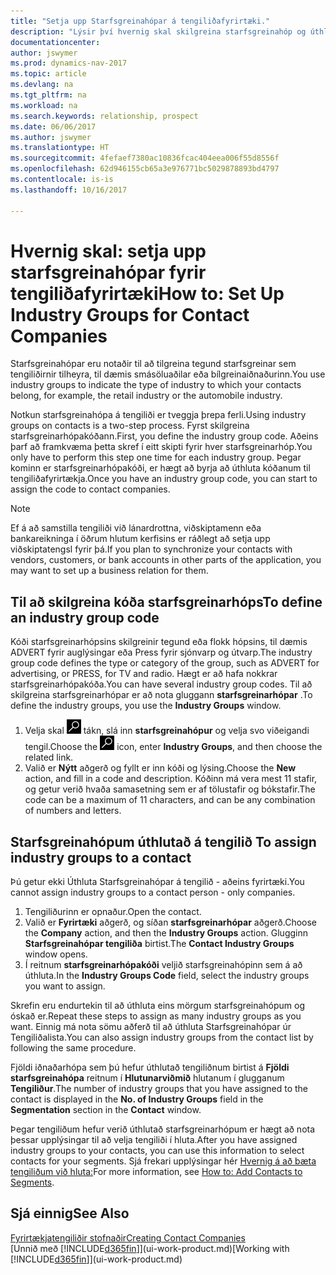 ```yaml
---
title: "Setja upp Starfsgreinahópar á tengiliðafyrirtæki."
description: "Lýsir því hvernig skal skilgreina starfsgreinahóp og úthluta honum til tengiliðafyrirtækis, til dæmis smásöluaðilar eða bílgreinaiðnaðurinn."
documentationcenter: 
author: jswymer
ms.prod: dynamics-nav-2017
ms.topic: article
ms.devlang: na
ms.tgt_pltfrm: na
ms.workload: na
ms.search.keywords: relationship, prospect
ms.date: 06/06/2017
ms.author: jswymer
ms.translationtype: HT
ms.sourcegitcommit: 4fefaef7380ac10836fcac404eea006f55d8556f
ms.openlocfilehash: 62d946155cb65a3e976771bc5029878893bd4797
ms.contentlocale: is-is
ms.lasthandoff: 10/16/2017

---
```

# <a name="how-to-set-up-industry-groups-for-contact-companies"></a><span data-ttu-id="66b87-103">Hvernig skal: setja upp starfsgreinahópar fyrir tengiliðafyrirtæki</span><span class="sxs-lookup"><span data-stu-id="66b87-103">How to: Set Up Industry Groups for Contact Companies</span></span>
<span data-ttu-id="66b87-104">Starfsgreinahópar eru notaðir til að tilgreina tegund starfsgreinar sem tengiliðirnir tilheyra, til dæmis smásöluaðilar eða bílgreinaiðnaðurinn.</span><span class="sxs-lookup"><span data-stu-id="66b87-104">You use industry groups to indicate the type of industry to which your contacts belong, for example, the retail industry or the automobile industry.</span></span>

<span data-ttu-id="66b87-105">Notkun starfsgreinahópa á tengiliði er tveggja þrepa ferli.</span><span class="sxs-lookup"><span data-stu-id="66b87-105">Using industry groups on contacts is a two-step process.</span></span> <span data-ttu-id="66b87-106">Fyrst skilgreina starfsgreinarhópakóðann.</span><span class="sxs-lookup"><span data-stu-id="66b87-106">First, you define the industry group code.</span></span> <span data-ttu-id="66b87-107">Aðeins þarf að framkvæma þetta skref í eitt skipti fyrir hver starfsgreinarhóp.</span><span class="sxs-lookup"><span data-stu-id="66b87-107">You only have to perform this step one time for each industry group.</span></span> <span data-ttu-id="66b87-108">Þegar kominn er starfsgreinarhópakóði, er hægt að byrja að úthluta kóðanum til tengiliðafyrirtækja.</span><span class="sxs-lookup"><span data-stu-id="66b87-108">Once you have an industry group code, you can start to assign the code to contact companies.</span></span>

> [!NOTE]  
>   <span data-ttu-id="66b87-109">Ef á að samstilla tengiliði við lánardrottna, viðskiptamenn eða bankareikninga í öðrum hlutum kerfisins er ráðlegt að setja upp viðskiptatengsl fyrir þá.</span><span class="sxs-lookup"><span data-stu-id="66b87-109">If you plan to synchronize your contacts with vendors, customers, or bank accounts in other parts of the application, you may want to set up a business relation for them.</span></span>

## <a name="to-define-an-industry-group-code"></a><span data-ttu-id="66b87-110">Til að skilgreina kóða starfsgreinarhóps</span><span class="sxs-lookup"><span data-stu-id="66b87-110">To define an industry group code</span></span>
<span data-ttu-id="66b87-111">Kóði starfsgreinarhópsins skilgreinir tegund eða flokk hópsins, til dæmis ADVERT fyrir auglýsingar eða Press fyrir sjónvarp og útvarp.</span><span class="sxs-lookup"><span data-stu-id="66b87-111">The industry group code defines the type or category of the group, such as ADVERT for advertising, or PRESS, for TV and radio.</span></span> <span data-ttu-id="66b87-112">Hægt er að hafa nokkrar starfsgreinarhópakóða.</span><span class="sxs-lookup"><span data-stu-id="66b87-112">You can have several industry group codes.</span></span> <span data-ttu-id="66b87-113">Til að skilgreina starfsgreinarhópar er að nota gluggann **starfsgreinarhópar** .</span><span class="sxs-lookup"><span data-stu-id="66b87-113">To define the industry groups, you use the **Industry Groups** window.</span></span>

1. <span data-ttu-id="66b87-114">Velja skal ![Leit að síðu eða skýrslu](media/ui-search/search_small.png "Leit að síðu eða skýrslu táknið") tákn, slá inn **starfsgreinahópur** og velja svo viðeigandi tengil.</span><span class="sxs-lookup"><span data-stu-id="66b87-114">Choose the ![Search for Page or Report](media/ui-search/search_small.png "Search for Page or Report icon") icon, enter **Industry Groups**, and then choose the related link.</span></span>
2. <span data-ttu-id="66b87-115">Valið er **Nýtt** aðgerð og fyllt er inn kóði og lýsing.</span><span class="sxs-lookup"><span data-stu-id="66b87-115">Choose the **New** action, and fill in a code and description.</span></span> <span data-ttu-id="66b87-116">Kóðinn má vera mest 11 stafir, og getur verið hvaða samasetning sem er af tölustafir og bókstafir.</span><span class="sxs-lookup"><span data-stu-id="66b87-116">The code can be a maximum of 11 characters, and can be any combination of numbers and letters.</span></span>

## <span data-ttu-id="66b87-117"><a name="AssignIndustryGroupContact"></a> Starfsgreinahópum úthlutað á tengilið</span><span class="sxs-lookup"><span data-stu-id="66b87-117"><a name="AssignIndustryGroupContact"></a> To assign industry groups to a contact</span></span>
<span data-ttu-id="66b87-118">Þú getur ekki Úthluta Starfsgreinahópar á tengilið - aðeins fyrirtæki.</span><span class="sxs-lookup"><span data-stu-id="66b87-118">You cannot assign industry groups to a contact person - only companies.</span></span>

1. <span data-ttu-id="66b87-119">Tengiliðurinn er opnaður.</span><span class="sxs-lookup"><span data-stu-id="66b87-119">Open the contact.</span></span>
2. <span data-ttu-id="66b87-120">Valið er **Fyrirtæki** aðgerð, og síðan **starfsgreinarhópar** aðgerð.</span><span class="sxs-lookup"><span data-stu-id="66b87-120">Choose the **Company** action, and then the **Industry Groups** action.</span></span> <span data-ttu-id="66b87-121">Glugginn **Starfsgreinahópar tengiliða** birtist.</span><span class="sxs-lookup"><span data-stu-id="66b87-121">The **Contact Industry Groups** window opens.</span></span>
3. <span data-ttu-id="66b87-122">Í reitnum **starfsgreinarhópakóði** veljið starfsgreinahópinn sem á að úthluta.</span><span class="sxs-lookup"><span data-stu-id="66b87-122">In the **Industry Groups Code** field, select the industry groups you want to assign.</span></span>

<span data-ttu-id="66b87-123">Skrefin eru endurtekin til að úthluta eins mörgum starfsgreinahópum og óskað er.</span><span class="sxs-lookup"><span data-stu-id="66b87-123">Repeat these steps to assign as many industry groups as you want.</span></span> <span data-ttu-id="66b87-124">Einnig má nota sömu aðferð til að úthluta Starfsgreinahópar úr Tengiliðalista.</span><span class="sxs-lookup"><span data-stu-id="66b87-124">You can also assign industry groups from the contact list by following the same procedure.</span></span>

<span data-ttu-id="66b87-125">Fjöldi iðnaðarhópa sem þú hefur úthlutað tengiliðnum birtist á **Fjöldi starfsgreinahópa** reitnum í **Hlutunarviðmið** hlutanum í glugganum **Tengiliður**.</span><span class="sxs-lookup"><span data-stu-id="66b87-125">The number of industry groups that you have assigned to the contact is displayed in the **No. of Industry Groups** field in the **Segmentation** section in the **Contact** window.</span></span>

<span data-ttu-id="66b87-126">Þegar tengiliðum hefur verið úthlutað starfsgreinarhópum er hægt að nota þessar upplýsingar til að velja tengiliði í hluta.</span><span class="sxs-lookup"><span data-stu-id="66b87-126">After you have assigned industry groups to your contacts, you can use this information to select contacts for your segments.</span></span> <span data-ttu-id="66b87-127">Sjá frekari upplýsingar hér [Hvernig á að bæta tengiliðum við hluta:](marketing-add-contact-segment.md)</span><span class="sxs-lookup"><span data-stu-id="66b87-127">For more information, see [How to: Add Contacts to Segments](marketing-add-contact-segment.md).</span></span>

## <a name="see-also"></a><span data-ttu-id="66b87-128">Sjá einnig</span><span class="sxs-lookup"><span data-stu-id="66b87-128">See Also</span></span>
[<span data-ttu-id="66b87-129">Fyrirtækjatengiliðir stofnaðir</span><span class="sxs-lookup"><span data-stu-id="66b87-129">Creating Contact Companies</span></span>](marketing-create-contact-companies.md)  
<span data-ttu-id="66b87-130">[Unnið með [!INCLUDE[d365fin](includes/d365fin_md.md)]](ui-work-product.md)</span><span class="sxs-lookup"><span data-stu-id="66b87-130">[Working with [!INCLUDE[d365fin](includes/d365fin_md.md)]](ui-work-product.md)</span></span>

